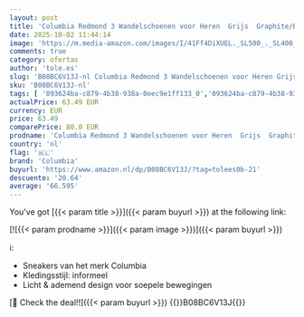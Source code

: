 ```yaml
---
layout: post
title: 'Columbia Redmond 3 Wandelschoenen voor Heren  Grijs  Graphite/Black   40 EU'
date: 2025-10-02 11:44:14
image: 'https://m.media-amazon.com/images/I/41Ff4DiXUEL._SL500_._SL400_.jpg'
comments: true
category: ofertas
author: 'tole.es'
slug: 'B08BC6V13J-nl Columbia Redmond 3 Wandelschoenen voor Heren Grijs...'
sku: 'B08BC6V13J-nl'
tags: [ '093624ba-c879-4b38-938a-0eec9e1ff133_0','093624ba-c879-4b38-938a-0eec9e1ff133_3601','Arborist Merchandising Root','Herenmode','Herenschoenen','Kleding, schoenen & sieraden','Kleding, schoenen en sieraden','New Arrivals','Self Service','Special Features Stores','Trainings- & outdoorschoenen heren','Trekking- & hikingschoeisel heren','Trekking- & hikingschoenen heren','columbia','🇳🇱', ]
actualPrice: 63.49 EUR
currency: EUR
price: 63.49
comparePrice: 80.0 EUR
prodname: 'Columbia Redmond 3 Wandelschoenen voor Heren  Grijs  Graphite/Black   40 EU'
country: 'nl'
flag: '🇳🇱'
brand: 'Columbia'
buyurl: 'https://www.amazon.nl/dp/B08BC6V13J/?tag=tolees0b-21'
descuento: '20.64'
average: '66.595'
---
```


You've got [{{< param title >}}]({{< param buyurl >}}) at the following link:

[![{{< param prodname >}}]({{< param image >}})]({{< param buyurl >}})

ℹ️:

- Sneakers van het merk Columbia
- Kledingsstijl: informeel
- Licht & ademend design voor soepele bewegingen

[🛒 Check the deal!!]({{< param buyurl >}})
{{<world>}}B08BC6V13J{{</world>}}
